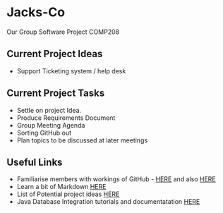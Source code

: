 # Jacks-Co
Our Group Software Project COMP208

## Current Project Ideas
* Support Ticketing system / help desk

## Current Project Tasks
* Settle on project Idea.
* Produce Requirements Document
* Group Meeting Agenda 
* Sorting GitHub out
* Plan topics to be discussed at later meetings

## Useful Links
* Familiarise members with workings of GitHub - [HERE](http://rogerdudler.github.io/git-guide/) and also [HERE](http://lifehacker.com/5983680/how-the-heck-do-i-use-github)
* Learn a bit of Markdown [HERE](http://lifehacker.com/5983680/how-the-heck-do-i-use-github)
* List of Potential project ideas [HERE](http://wiki.laptop.org/go/Software_ideas)
* Java Database Integration tutorials and documentatation [HERE](http://docs.oracle.com/javase/tutorial/jdbc/index.html)


